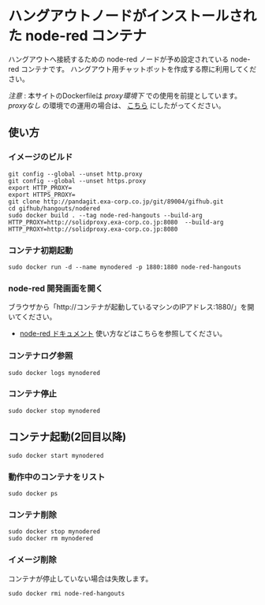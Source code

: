 # ハングアウトノードがインストールされた node-red コンテナ

ハングアウトへ接続するための node-red ノードが予め設定されている node-red コンテナです。
ハングアウト用チャットボットを作成する際に利用してください。

*注意* : 本サイトのDockerfileは *proxy環境下* での使用を前提としています。 *proxyなし* の環境での運用の場合は、 [こちら](https://nodered.jp/docs/platforms/docker) にしたがってください。

## 使い方

### イメージのビルド
```
git config --global --unset http.proxy
git config --global --unset https.proxy
export HTTP_PROXY=
export HTTPS_PROXY=
git clone http://pandagit.exa-corp.co.jp/git/89004/gifhub.git
cd gifhub/hangouts/nodered
sudo docker build . --tag node-red-hangouts --build-arg HTTP_PROXY=http://solidproxy.exa-corp.co.jp:8080  --build-arg HTTP_PROXY=http://solidproxy.exa-corp.co.jp:8080
```

### コンテナ初期起動
```
sudo docker run -d --name mynodered -p 1880:1880 node-red-hangouts
```

### node-red 開発画面を開く
ブラウザから「http://コンテナが起動しているマシンのIPアドレス:1880/」を開いてください。

* [node-red ドキュメント](https://nodered.jp/docs/)
  使い方などはこちらを参照してください。


### コンテナログ参照
```
sudo docker logs mynodered
```

### コンテナ停止
```
sudo docker stop mynodered
```

## コンテナ起動(2回目以降)

```
sudo docker start mynodered
```

### 動作中のコンテナをリスト
```
sudo docker ps
```


### コンテナ削除
```
sudo docker stop mynodered
sudo docker rm mynodered
```

### イメージ削除
コンテナが停止していない場合は失敗します。
```
sudo docker rmi node-red-hangouts
```
